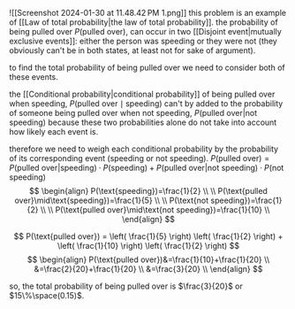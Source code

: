 ![[Screenshot 2024-01-30 at 11.48.42 PM 1.png]]
this problem is an example of [[Law of total probability|the law of total probability]]. the probability of being pulled over $P(\text{pulled over})$, can occur in two [[Disjoint event|mutually exclusive events]]: either the person was speeding or they were not (they obviously can't be in both states, at least not for sake of argument).

to find the total probability of being pulled over we need to consider both of these events.

the [[Conditional probability|conditional probability]] of being pulled over when speeding, $P(\text{pulled over}\mid\text{speeding})$ can't by added to the probability of someone being pulled over when not speeding, $P(\text{pulled over}|\text{not speeding})$ because these two probabilities alone do not take into account how likely each event is.

therefore we need to weigh each conditional probability by the probability of its corresponding event (speeding or not speeding).
$P(\text{pulled over}) = P(\text{pulled over} | \text{speeding}) \cdot P(\text{speeding}) + P(\text{pulled over} | \text{not speeding}) \cdot P(\text{not speeding})$
$$
\begin{align}
P(\text{speeding})=\frac{1}{2} \\
\\
P(\text{pulled over}\mid\text{speeding})=\frac{1}{5} \\
\\
P(\text{not speeding})=\frac{1}{2} \\
\\
P(\text{pulled over}\mid\text{not speeding})=\frac{1}{10} \\
\end{align}
$$

$$
P(\text{pulled over}) = \left( \frac{1}{5} \right) \left( \frac{1}{2} \right) + \left( \frac{1}{10} \right) \left( \frac{1}{2} \right)
$$
$$
\begin{align}
P(\text{pulled over})&=\frac{1}{10}+\frac{1}{20} \\
&=\frac{2}{20}+\frac{1}{20} \\
&=\frac{3}{20} \\
\end{align}
$$

so, the total probability of being pulled over is $\frac{3}{20}$ or $15\%\space(0.15)$.